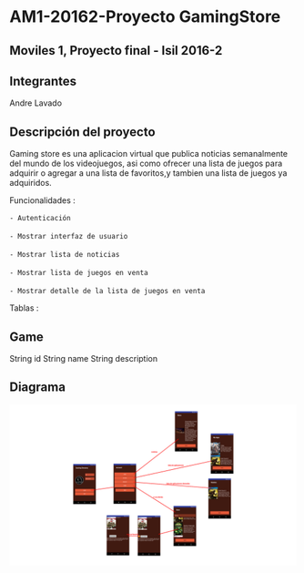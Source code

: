 # AM1-20162-Proyecto GamingStore

## Moviles 1, Proyecto final - Isil 2016-2

## Integrantes
Andre Lavado

## Descripción del proyecto

  Gaming store es una aplicacion virtual que publica noticias semanalmente del mundo de los videojuegos, asi como ofrecer una lista de juegos para adquirir o agregar a una lista de favoritos,y tambien una lista de juegos ya adquiridos.
  
  Funcionalidades :
  
    - Autenticación
    
    - Mostrar interfaz de usuario
    
    - Mostrar lista de noticias
    
    - Mostrar lista de juegos en venta
    
    - Mostrar detalle de la lista de juegos en venta
    

Tablas : 

Game
------------ 
String id 
String name 
String description 

## Diagrama

![](https://github.com/isil-pe/AM1-20162-Proyecto-GamingStore/blob/master/a001.PNG)
 
